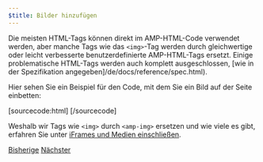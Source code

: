 ```yaml
---
$title: Bilder hinzufügen
---
```


Die meisten HTML-Tags können direkt im AMP-HTML-Code verwendet werden, aber manche Tags wie das `<img>`-Tag werden durch gleichwertige oder leicht verbesserte benutzerdefinierte AMP-HTML-Tags ersetzt. Einige problematische HTML-Tags werden auch komplett ausgeschlossen, [wie in der Spezifikation angegeben]/de/docs/reference/spec.html).

Hier sehen Sie ein Beispiel für den Code, mit dem Sie ein Bild auf der Seite einbetten:

[sourcecode:html]
<amp-img src="welcome.jpg" alt="Welcome" height="400" width="800"></amp-img>
[/sourcecode]

Weshalb wir Tags wie `<img>` durch `<amp-img>` ersetzen und wie viele es gibt, erfahren Sie unter [iFrames und Medien einschließen](/de/docs/guides/author-develop/amp_replacements.html).

<div class="prev-next-buttons">
  <a class="button prev-button" href="/de/docs/tutorials/create/basic_markup.html"><span class="arrow-prev">Bisherige</span></a>
  <a class="button next-button" href="/de/docs/tutorials/create/presentation_layout.html"><span class="arrow-next">Nächster</span></a>
</div>

